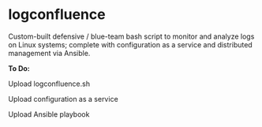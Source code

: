 # logconfluence
Custom-built defensive / blue-team bash script to monitor and analyze logs on Linux systems; complete with configuration as a service and distributed management via Ansible.

**To Do:**

Upload logconfluence.sh


Upload configuration as a service


Upload Ansible playbook

